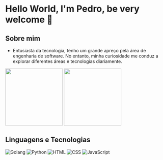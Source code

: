# Hello World, I'm Pedro, be very welcome 👋

## Sobre mim

- Entusiasta da tecnologia, tenho um grande apreço pela
área de engenharia de software. No entanto, minha
curiosidade me conduz a explorar diferentes áreas e
tecnologias diariamente.

<img height="180em" src="https://github-readme-stats.vercel.app/api?username=PedroDiOliveira&show_icons=true&theme=tokyonight&include_all_commits=true&count_private=true"/>

<img height="180em" src="https://github-readme-stats.vercel.app/api/top-langs/?username=PedroDiOliveira&layout=compact&langs_count=6&theme=tokyonight"/>

## Linguagens e Tecnologias
![Golang](https://img.icons8.com/color/48/000000/golang.png)
![Python](https://img.icons8.com/color/48/000000/python.png)
![HTML](https://img.icons8.com/color/48/000000/html-5.png)
![CSS](https://img.icons8.com/color/48/000000/css3.png)
![JavaScript](https://img.icons8.com/color/48/000000/javascript.png)
